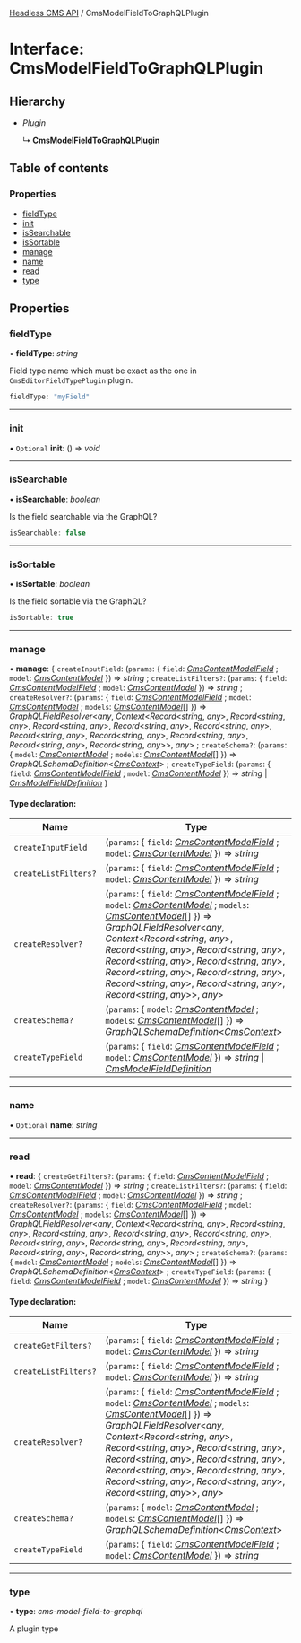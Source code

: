 [Headless CMS API](../index) / CmsModelFieldToGraphQLPlugin

# Interface: CmsModelFieldToGraphQLPlugin

## Hierarchy

* *Plugin*

  ↳ **CmsModelFieldToGraphQLPlugin**

## Table of contents

### Properties

- [fieldType](cmsmodelfieldtographqlplugin#fieldtype)
- [init](cmsmodelfieldtographqlplugin#init)
- [isSearchable](cmsmodelfieldtographqlplugin#issearchable)
- [isSortable](cmsmodelfieldtographqlplugin#issortable)
- [manage](cmsmodelfieldtographqlplugin#manage)
- [name](cmsmodelfieldtographqlplugin#name)
- [read](cmsmodelfieldtographqlplugin#read)
- [type](cmsmodelfieldtographqlplugin#type)

## Properties

### fieldType

• **fieldType**: *string*

Field type name which must be exact as the one in `CmsEditorFieldTypePlugin` plugin.

```ts
fieldType: "myField"
```

___

### init

• `Optional` **init**: () => *void*

___

### isSearchable

• **isSearchable**: *boolean*

Is the field searchable via the GraphQL?

```ts
isSearchable: false
```

___

### isSortable

• **isSortable**: *boolean*

Is the field sortable via the GraphQL?

```ts
isSortable: true
```

___

### manage

• **manage**: { `createInputField`: (`params`: { `field`: [*CmsContentModelField*](cmscontentmodelfield) ; `model`: [*CmsContentModel*](cmscontentmodel)  }) => *string* ; `createListFilters?`: (`params`: { `field`: [*CmsContentModelField*](cmscontentmodelfield) ; `model`: [*CmsContentModel*](cmscontentmodel)  }) => *string* ; `createResolver?`: (`params`: { `field`: [*CmsContentModelField*](cmscontentmodelfield) ; `model`: [*CmsContentModel*](cmscontentmodel) ; `models`: [*CmsContentModel*](cmscontentmodel)[]  }) => *GraphQLFieldResolver*<*any*, *Context*<*Record*<*string*, *any*\>, *Record*<*string*, *any*\>, *Record*<*string*, *any*\>, *Record*<*string*, *any*\>, *Record*<*string*, *any*\>, *Record*<*string*, *any*\>, *Record*<*string*, *any*\>, *Record*<*string*, *any*\>, *Record*<*string*, *any*\>, *Record*<*string*, *any*\>\>, *any*\> ; `createSchema?`: (`params`: { `model`: [*CmsContentModel*](cmscontentmodel) ; `models`: [*CmsContentModel*](cmscontentmodel)[]  }) => *GraphQLSchemaDefinition*<[*CmsContext*](cmscontext)\> ; `createTypeField`: (`params`: { `field`: [*CmsContentModelField*](cmscontentmodelfield) ; `model`: [*CmsContentModel*](cmscontentmodel)  }) => *string* \| [*CmsModelFieldDefinition*](cmsmodelfielddefinition)  }

#### Type declaration:

Name | Type |
------ | ------ |
`createInputField` | (`params`: { `field`: [*CmsContentModelField*](cmscontentmodelfield) ; `model`: [*CmsContentModel*](cmscontentmodel)  }) => *string* |
`createListFilters?` | (`params`: { `field`: [*CmsContentModelField*](cmscontentmodelfield) ; `model`: [*CmsContentModel*](cmscontentmodel)  }) => *string* |
`createResolver?` | (`params`: { `field`: [*CmsContentModelField*](cmscontentmodelfield) ; `model`: [*CmsContentModel*](cmscontentmodel) ; `models`: [*CmsContentModel*](cmscontentmodel)[]  }) => *GraphQLFieldResolver*<*any*, *Context*<*Record*<*string*, *any*\>, *Record*<*string*, *any*\>, *Record*<*string*, *any*\>, *Record*<*string*, *any*\>, *Record*<*string*, *any*\>, *Record*<*string*, *any*\>, *Record*<*string*, *any*\>, *Record*<*string*, *any*\>, *Record*<*string*, *any*\>, *Record*<*string*, *any*\>\>, *any*\> |
`createSchema?` | (`params`: { `model`: [*CmsContentModel*](cmscontentmodel) ; `models`: [*CmsContentModel*](cmscontentmodel)[]  }) => *GraphQLSchemaDefinition*<[*CmsContext*](cmscontext)\> |
`createTypeField` | (`params`: { `field`: [*CmsContentModelField*](cmscontentmodelfield) ; `model`: [*CmsContentModel*](cmscontentmodel)  }) => *string* \| [*CmsModelFieldDefinition*](cmsmodelfielddefinition) |

___

### name

• `Optional` **name**: *string*

___

### read

• **read**: { `createGetFilters?`: (`params`: { `field`: [*CmsContentModelField*](cmscontentmodelfield) ; `model`: [*CmsContentModel*](cmscontentmodel)  }) => *string* ; `createListFilters?`: (`params`: { `field`: [*CmsContentModelField*](cmscontentmodelfield) ; `model`: [*CmsContentModel*](cmscontentmodel)  }) => *string* ; `createResolver?`: (`params`: { `field`: [*CmsContentModelField*](cmscontentmodelfield) ; `model`: [*CmsContentModel*](cmscontentmodel) ; `models`: [*CmsContentModel*](cmscontentmodel)[]  }) => *GraphQLFieldResolver*<*any*, *Context*<*Record*<*string*, *any*\>, *Record*<*string*, *any*\>, *Record*<*string*, *any*\>, *Record*<*string*, *any*\>, *Record*<*string*, *any*\>, *Record*<*string*, *any*\>, *Record*<*string*, *any*\>, *Record*<*string*, *any*\>, *Record*<*string*, *any*\>, *Record*<*string*, *any*\>\>, *any*\> ; `createSchema?`: (`params`: { `model`: [*CmsContentModel*](cmscontentmodel) ; `models`: [*CmsContentModel*](cmscontentmodel)[]  }) => *GraphQLSchemaDefinition*<[*CmsContext*](cmscontext)\> ; `createTypeField`: (`params`: { `field`: [*CmsContentModelField*](cmscontentmodelfield) ; `model`: [*CmsContentModel*](cmscontentmodel)  }) => *string*  }

#### Type declaration:

Name | Type |
------ | ------ |
`createGetFilters?` | (`params`: { `field`: [*CmsContentModelField*](cmscontentmodelfield) ; `model`: [*CmsContentModel*](cmscontentmodel)  }) => *string* |
`createListFilters?` | (`params`: { `field`: [*CmsContentModelField*](cmscontentmodelfield) ; `model`: [*CmsContentModel*](cmscontentmodel)  }) => *string* |
`createResolver?` | (`params`: { `field`: [*CmsContentModelField*](cmscontentmodelfield) ; `model`: [*CmsContentModel*](cmscontentmodel) ; `models`: [*CmsContentModel*](cmscontentmodel)[]  }) => *GraphQLFieldResolver*<*any*, *Context*<*Record*<*string*, *any*\>, *Record*<*string*, *any*\>, *Record*<*string*, *any*\>, *Record*<*string*, *any*\>, *Record*<*string*, *any*\>, *Record*<*string*, *any*\>, *Record*<*string*, *any*\>, *Record*<*string*, *any*\>, *Record*<*string*, *any*\>, *Record*<*string*, *any*\>\>, *any*\> |
`createSchema?` | (`params`: { `model`: [*CmsContentModel*](cmscontentmodel) ; `models`: [*CmsContentModel*](cmscontentmodel)[]  }) => *GraphQLSchemaDefinition*<[*CmsContext*](cmscontext)\> |
`createTypeField` | (`params`: { `field`: [*CmsContentModelField*](cmscontentmodelfield) ; `model`: [*CmsContentModel*](cmscontentmodel)  }) => *string* |

___

### type

• **type**: *cms-model-field-to-graphql*

A plugin type

